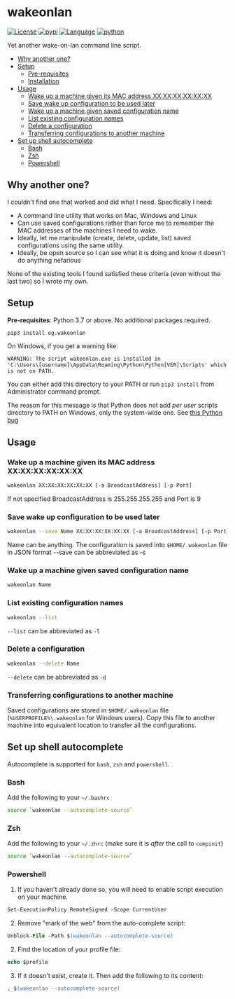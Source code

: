 # wakeonlan #

[![License](https://img.shields.io/badge/license-BSD-brightgreen.svg)](https://opensource.org/licenses/BSD-3-Clause)
[![pypi](https://img.shields.io/pypi/v/eg.wakeonlan)](https://pypi.org/project/eg.wakeonlan)
[![Language](https://img.shields.io/badge/language-Python-blue.svg)](https://isocpp.org/)
[![python](https://img.shields.io/badge/python->=3.7-blue.svg)](https://www.python.org)

Yet another wake-on-lan command line script.

<!-- TOC depthfrom:2 -->

- [Why another one?](#why-another-one)
- [Setup](#setup)
    - [Pre-requisites](#pre-requisites)
    - [Installation](#installation)
- [Usage](#usage)
    - [Wake up a machine given its MAC address XX:XX:XX:XX:XX:XX](#wake-up-a-machine-given-its-mac-address-xxxxxxxxxxxx)
    - [Save wake up configuration to be used later](#save-wake-up-configuration-to-be-used-later)
    - [Wake up a machine given saved configuration name](#wake-up-a-machine-given-saved-configuration-name)
    - [List existing configuration names](#list-existing-configuration-names)
    - [Delete a configuration](#delete-a-configuration)
    - [Transferring configurations to another machine](#transferring-configurations-to-another-machine)
- [Set up shell autocomplete](#set-up-shell-autocomplete)
    - [Bash](#bash)
    - [Zsh](#zsh)
    - [Powershell](#powershell)

<!-- /TOC -->


## Why another one?

I couldn't find one that worked and did what I need. Specifically I need:
* A command line utility that works on Mac, Windows and Linux
* Can use saved configurations rather than force me to remember the MAC addresses of the machines I need to wake.
* Ideally, let me manipulate (create, delete, update, list) saved configurations using the same utility.
* Ideally, be open source so I can see what it is doing and know it doesn't do anything nefarious

None of the existing tools I found satisfied these criteria (even without the last two) so I wrote my own.

## Setup

**Pre-requisites**: Python 3.7 or above. No additional packages required.

```bash
pip3 install eg.wakeonlan
```

On Windows, if you get a warning like:
```
WARNING: The script wakeonlan.exe is installed in 
'C:\Users\[username]\AppData\Roaming\Python\Python[VER]\Scripts' which is not on PATH.
```

You can either add this directory to your PATH or run `pip3 install` from Administrator command prompt.

The reason for this message is that Python does not add _per user_ scripts directory to PATH on Windows, only the system-wide one. See [this Python bug](https://bugs.python.org/issue39658)

## Usage


### Wake up a machine given its MAC address XX:XX:XX:XX:XX:XX 

```bash
wakeonlan XX:XX:XX:XX:XX:XX [-a BroadcastAddress] [-p Port]
```

If not specified BroadcastAddress is 255.255.255.255 and Port is 9

### Save wake up configuration to be used later

```bash
wakeonlan --save Name XX:XX:XX:XX:XX:XX [-a BroadcastAddress] [-p Port]
```

Name can be anything. The configuration is saved into `$HOME/.wakeonlan` file in JSON format
--save can be abbreviated as -s

### Wake up a machine given saved configuration name

```bash
wakeonlan Name
```

### List existing configuration names

```bash
wakeonlan --list
```

`--list` can be abbreviated as `-l`

### Delete a configuration

```bash
wakeonlan --delete Name
```

`--delete` can be abbreviated as `-d`

### Transferring configurations to another machine

Saved configurations are stored in `$HOME/.wakeonlan` file (`%USERPROFILE%\.wakeonlan` for Windows users).
Copy this file to another machine into equivalent location to transfer all the configurations.

## Set up shell autocomplete

Autocomplete is supported for `bash`, `zsh` and `powershell`.

### Bash

Add the following to your `~/.bashrc`

```bash
source `wakeonlan --autocomplete-source`
```

### Zsh

Add the following to your `~/.zhrc` (make sure it is *after* the call to `compinit`)

```bash
source `wakeonlan --autocomplete-source`
```

### Powershell

1. If you haven't already done so, you will need to enable script execution on your machine.
  ```ps
  Set-ExecutionPolicy RemoteSigned -Scope CurrentUser
  ```
2. Remove "mark of the web" from the auto-complete script:
  ```ps
  Unblock-File -Path $(wakeonlan --autocomplete-source)
  ```
2. Find the location of your profile file:
  ```ps
  echo $profile
  ```
3. If it doesn't exist, create it. Then add the following to its content:
  ```ps
  . $(wakeonlan --autocomplete-source)
  ```

